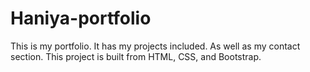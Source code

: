 # Haniya-portfolio
This is my portfolio.
It has my projects included.
As well as my contact section.
This project is built from HTML, CSS, and Bootstrap.
